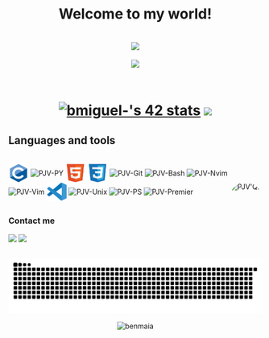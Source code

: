 <h1 align="center">Welcome to my world!</p>
<p align="center">
<img src="https://readme-typing-svg.herokuapp.com/?color=%23E16797&size=25&center=true&lines=My+name+is+Bernardo"></a>
<br>
<a href= "https://benmaia.github.io/""_blank"><img src="https://img.shields.io/badge/Website-Portfolio-ff69b4" height="28px" align="center"></a> 
</p>
<br>
<div align="center">
  <a href="https://github.com/benmaia">
  <a href="https://github.com/JaeSeoKim/badge42"><img src="https://badge42.vercel.app/api/v2/cl6493qh5000609mfcn9vf869/stats?cursusId=21&coalitionId=111" alt="bmiguel-'s 42 stats" /></a>
  <img height="196em" src="https://github-readme-stats.vercel.app/api/top-langs/?username=benmaia&layout=compact&langs_count=7&theme=dracula"/>
</div>
  <h2> Languages and tools </h2>
<div style="display: inline_block"><br>
  <img align="center" alt="PJV-C" height="37" width="40" src="https://raw.githubusercontent.com/devicons/devicon/master/icons/c/c-original.svg">
  <img align="center" alt="PJV-PY" height="40" width="40" src="https://img.icons8.com/fluency/344/python.png">
  <img align="center" alt="PJV-HTML" height="37" width="40" src="https://raw.githubusercontent.com/devicons/devicon/master/icons/html5/html5-original.svg">
  <img align="center" alt="PJV-CSS" height="37" width="40" src="https://raw.githubusercontent.com/devicons/devicon/master/icons/css3/css3-original.svg">
  <img align="center" alt="PJV-Git" height="37" width="37" src="https://cdn.jsdelivr.net/gh/devicons/devicon/icons/git/git-original.svg"/>
  <img align="center" alt="PJV-Bash" height="55" width="55" src="https://img.icons8.com/plasticine/100/000000/bash.png"/>
  <img align="center" alt="PJV-Nvim" height="37" width="40" src="https://symbols.getvecta.com/stencil_89/33_neovim-icon.1f7a40124e.svg" />
  <img align="center" alt="PJV-Vim" height="37" width="40" src="https://upload.wikimedia.org/wikipedia/commons/9/9f/Vimlogo.svg" />
  <img align="center" alt="PJV-VS " height="37" width="40" src="https://raw.githubusercontent.com/devicons/devicon/master/icons/vscode/vscode-original.svg">
  <img align="center" alt="PJV-Unix" height="40" width="40" src="https://img.icons8.com/color/344/unix.png">
  <img align="center" alt="PJV-PS " height="37" width="40" src="https://cdn.jsdelivr.net/gh/devicons/devicon/icons/photoshop/photoshop-plain.svg">
  <img align="center" alt="PJV-Premier" height="37" width="40" src="https://cdn.jsdelivr.net/gh/devicons/devicon/icons/premierepro/premierepro-original.svg" />
  <img align="right" alt="PJV'QR" height="150" style="border-radius:50px;" src="https://cdn.discordapp.com/attachments/461563270411714561/902902970402869248/pjvmaia.png?width=600&height=600">
</div>
  
  ##
<h3>  Contact me  </h3>
<div> 
  <a href="https://instagram.com/paijavai" target="_blank"><img src="https://img.shields.io/badge/-Instagram-%23E4405F?style=for-the-badge&logo=instagram&logoColor=white" target="_blank"></a>
  <a href= "https://linkedin.com/in/benmaia/""_blank"><img src="https://img.shields.io/badge/-LinkedIn-%230077B5?style=for-the-badge&logo=linkedin&logoColor=white" target="_blank"></a> 
 

  ![Snake animation](https://github.com/benmaia/benmaia/blob/output/github-contribution-grid-snake.svg)
 
</div>
  
<div align="center"><img src="https://komarev.com/ghpvc/?username=benmaia&label=Profile%20views&color=0e75b6&style=flat" alt="benmaia" /> </div>

<!---
PaiJaVai/PaiJaVai is a ✨ special ✨ repository because its `README.md` (this file) appears on your GitHub profile.
You can click the Preview link to take a look at your changes.
test
--->
